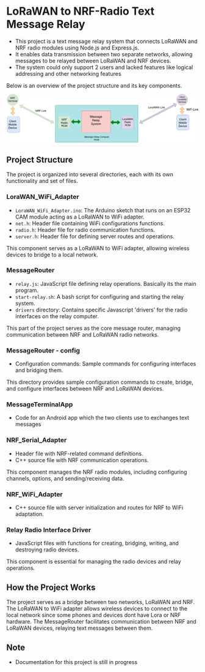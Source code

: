 # LoRaWAN to NRF-Radio Text Message Relay

- This project is a text message relay system that connects LoRaWAN and NRF radio modules using Node.js and Express.js. 
- It enables data transmission between two separate networks, allowing messages to be relayed between LoRaWAN and NRF devices. 
- The system could only support 2 users and lacked features like logical addressing and other networking features

Below is an overview of the project structure and its key components.

![System](img/Message-Relay.png)

## Project Structure

The project is organized into several directories, each with its own functionality and set of files.

### LoraWAN_WiFi_Adapter

- `LoraWAN_WiFi_Adapter.ino`: The Arduino sketch that runs on an ESP32 CAM module acting as a LoRaWAN to WiFi adapter.
- `net.h`: Header file containing WiFi configurations functions.
- `radio.h`: Header file for radio communication functions.
- `server.h`: Header file for defining server routes and operations.

This component serves as a LoRaWAN to WiFi adapter, allowing wireless devices to bridge to a local network.

### MessageRouter

- `relay.js`: JavaScript file defining relay operations. Basically its the main program.
- `start-relay.sh`: A bash script for configuring and starting the relay system.
- `drivers` directory: Contains specific Javascript 'drivers' for the radio interfaces on the relay computer.

This part of the project serves as the core message router, managing communication between NRF and LoRaWAN radio networks.

### MessageRouter - config

- Configuration commands: Sample commands for configuring interfaces and bridging them.

This directory provides sample configuration commands to create, bridge, and configure interfaces between NRF and LoRaWAN devices.

### MessageTerminalApp

- Code for an Android app which the two clients use to exchanges text messages

### NRF_Serial_Adapter

- Header file with NRF-related command definitions.
- C++ source file with NRF communication operations.

This component manages the NRF radio modules, including configuring channels, options, and sending/receiving data.

### NRF_WiFi_Adapter

- C++ source file with server initialization and routes for NRF to WiFi adaptation.


### Relay Radio Interface Driver

- JavaScript files with functions for creating, bridging, writing, and destroying radio devices.

This component is essential for managing the radio devices and relay operations.

## How the Project Works

The project serves as a bridge between two networks, LoRaWAN and NRF. 
The LoRaWAN to WiFi adapter allows wireless devices to connect to the local network since some phones and devices dont have Lora or NRF hardware. 
The MessageRouter facilitates communication between NRF and LoRaWAN devices, relaying text messages between them.

## Note
- Documentation for this project is still in progress
